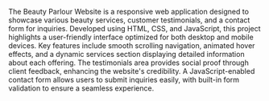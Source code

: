 The Beauty Parlour Website is a responsive web application designed to showcase various beauty services, customer testimonials, and a contact form for inquiries. Developed using HTML, CSS, and JavaScript, this project highlights a user-friendly interface optimized for both desktop and mobile devices. Key features include smooth scrolling navigation, animated hover effects, and a dynamic services section displaying detailed information about each offering. The testimonials area provides social proof through client feedback, enhancing the website's credibility. A JavaScript-enabled contact form allows users to submit inquiries easily, with built-in form validation to ensure a seamless experience.
